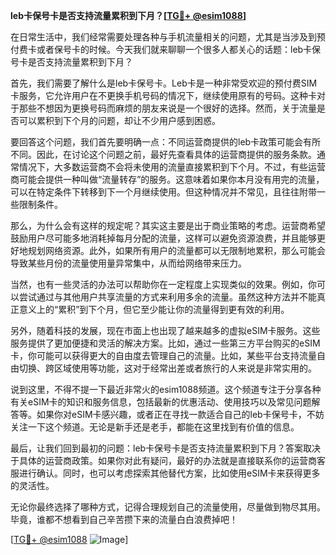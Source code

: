 **leb卡保号卡是否支持流量累积到下月？[[TG💪+ @esim1088](https://t.me/s/esim1088)]**

在日常生活中，我们经常需要处理各种与手机流量相关的问题，尤其是当涉及到预付费卡或者保号卡的时候。今天我们就来聊聊一个很多人都关心的话题：leb卡保号卡是否支持流量累积到下月？

首先，我们需要了解什么是leb卡保号卡。Leb卡是一种非常受欢迎的预付费SIM卡服务，它允许用户在不更换手机号码的情况下，继续使用原有的号码。这种卡对于那些不想因为更换号码而麻烦的朋友来说是一个很好的选择。然而，关于流量是否可以累积到下个月的问题，却让不少用户感到困惑。

要回答这个问题，我们首先要明确一点：不同运营商提供的leb卡政策可能会有所不同。因此，在讨论这个问题之前，最好先查看具体的运营商提供的服务条款。通常情况下，大多数运营商不会将未使用的流量直接累积到下个月。不过，有些运营商可能会提供一种叫做“流量转存”的服务。这意味着如果你本月没有用完的流量，可以在特定条件下转移到下一个月继续使用。但这种情况并不常见，且往往附带一些限制条件。

那么，为什么会有这样的规定呢？其实这主要是出于商业策略的考虑。运营商希望鼓励用户尽可能多地消耗掉每月分配的流量，这样可以避免资源浪费，并且能够更好地规划网络资源。此外，如果所有用户的流量都可以无限制地累积，那么可能会导致某些月份的流量使用量异常集中，从而给网络带来压力。

当然，也有一些灵活的办法可以帮助你在一定程度上实现类似的效果。例如，你可以尝试通过与其他用户共享流量的方式来利用多余的流量。虽然这种方法并不能真正意义上的“累积”到下个月，但它至少能让你的流量得到更有效的利用。

另外，随着科技的发展，现在市面上也出现了越来越多的虚拟eSIM卡服务。这些服务提供了更加便捷和灵活的解决方案。比如，通过一些第三方平台购买的eSIM卡，你可能可以获得更大的自由度去管理自己的流量。比如，某些平台支持流量自由切换、跨区域使用等功能，这对于经常出差或者旅行的人来说是非常实用的。

说到这里，不得不提一下最近非常火的esim1088频道。这个频道专注于分享各种有关eSIM卡的知识和服务信息，包括最新的优惠活动、使用技巧以及常见问题解答等。如果你对eSIM卡感兴趣，或者正在寻找一款适合自己的leb卡保号卡，不妨关注一下这个频道。无论是新手还是老手，都能在这里找到有价值的信息。

最后，让我们回到最初的问题：leb卡保号卡是否支持流量累积到下月？答案取决于具体的运营商政策。如果你对此有疑问，最好的办法就是直接联系你的运营商客服进行确认。同时，也可以考虑探索其他替代方案，比如使用eSIM卡来获得更多的灵活性。

无论你最终选择了哪种方式，记得合理规划自己的流量使用，尽量做到物尽其用。毕竟，谁都不想看到自己辛苦攒下来的流量白白浪费掉吧！

[[TG💪+ @esim1088](https://t.me/s/esim1088) ![Image](https://i.postimg.cc/4NQfJmqS/Snipaste-2025-05-13-00-14-12.png)]
